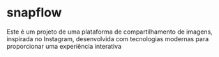 # snapflow
Este é um projeto de uma plataforma de compartilhamento de imagens, inspirada no Instagram, desenvolvida com tecnologias modernas para proporcionar uma experiência interativa
